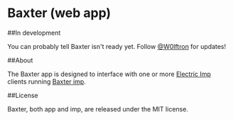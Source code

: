 Baxter (web app)
=============

##In development

You can probably tell Baxter isn't ready yet. Follow [@W0lftron](https://twitter.com/W0lftron) for updates!

##About

The Baxter app is designed to interface with one or more [Electric Imp](http://electricimp.com) clients running [Baxter imp](https://github.com/thure/baxter-imp).

##License

Baxter, both app and imp, are released under the MIT license.